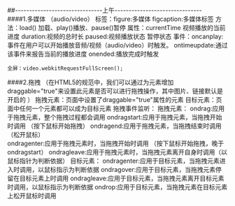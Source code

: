 ##-------------------------------上午-------------------------------   
####1.多媒体 （audio/video）
	标签：figure:多媒体
	     figcaption:多媒体标签 
	方法：load() 加载、play()播放、pause()暂停 
	属性：currentTime 视频播放的当前进度 
	     duration:视频的总时长 
	     paused:视频播放状态 暂停状态 
	事件：oncanplay:事件在用户可以开始播放音频/视频（audio/video）时触发。 
	     ontimeupdate:通过该事件来报告当前的播放进度
		 onended:播放完成时触发 
	
	全屏：video.webkitRequestFullScreen(); 
####2.拖拽 （在HTML5的规范中，我们可以通过为元素增加draggable="true"来设置此元素是否可以进行拖拽操作，其中图片、链接默认是开启的 ）
	拖拽元素：页面中设置了draggable="true"属性的元素 
	目标元素：页面中任何一个元素都可以成为目标元素 
	拖拽事件监听：
	    拖拽元素：
				ondrag:应用于拖拽元素，整个拖拽过程都会调用 
		    	ondragstart:应用于拖拽元素，当拖拽开始时调用 （按下鼠标开始拖拽）
				ondragend:应用于拖拽元素，当拖拽结束时调用（松开鼠标）  
				ondragenter:应用于拖拽元素时，当拖拽开始时调用 （按下鼠标开始拖拽，晚于ondragstart） 
				ondragleave:应用于拖拽元素时，当拖拽元素离开自身时调用（以鼠标指针为判断依据）
		目标元素：
				ondragenter:应用于目标元素，当拖拽元素进入时调用，以鼠标指示为判断依据 
				ondragover:应用于目标元素，当拖拽元素停留在目标元素上时调用 
				ondragleave:应用于目标元素，当拖拽元素离开目标元素时调用，以鼠标指示为判断依据 
				ondrop:应用于目标元素，当拖拽元素在目标元素上松开鼠标时调用
   			